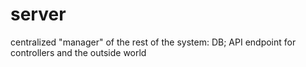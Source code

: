 # server
centralized "manager" of the rest of the system: DB; API endpoint for controllers and the outside world
